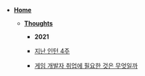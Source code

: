 - [**Home**](/)
    * [**Thoughts**](/Thoughts/)
        * **2021**
        
        * [지난 인턴 4주](/Thoughts/지난인턴4주)

        * [게임 개발자 취업에 필요한 것은 무엇일까](/Thoughts/게임개발자취업에필요한것은무엇일까)
        
        <!-- * [인턴 막바지](/Diary/인턴막바지) -->